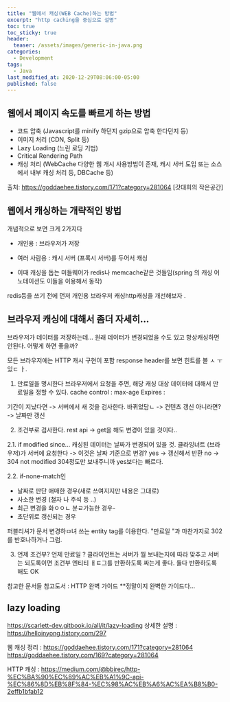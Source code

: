 ```yaml
---
title: "웹에서 캐싱(WEB Cache)하는 방법"
excerpt: "http caching을 중심으로 설명"
toc: true
toc_sticky: true
header:
  teaser: /assets/images/generic-in-java.png
categories:
  - Development 
tags:
  - Java
last_modified_at: 2020-12-29T08:06:00-05:00
published: false
---
```


## 웹에서 페이지 속도를 빠르게 하는 방법
- 코드 압축 (Javascript를 minify 하던지 gzip으로 압축 한다던지 등)
- 이미지 처리 (CDN, Split 등)
- Lazy Loading (느린 로딩 기법)
- Critical Rendering Path
- 캐싱 처리 (WebCache 다양한 웹 개시 사용방법이 존재, 캐시 서버 도입 또는 소스에서 내부 캐싱 처리 등, DBCache 등)

출처: https://goddaehee.tistory.com/171?category=281064 [갓대희의 작은공간]


## 웹에서 캐싱하는 개략적인 방법

개념적으로 보면 크게 2가지다 
-  개인용 : 브라우저가 저장

-  여러 사람용 : 캐시 서버 (프록시 서버)를 두어서 캐싱
  - 이때 캐싱을 돕는 미들웨어가 redis나 memcache같은 것들임(spring 의 캐싱 어노테이션도 이들을 이용해서 동작)

redis등을 쓰기 전에 먼저 개인용 브라우저 캐싱http캐싱을 개선해보자 .


## 브라우저 캐싱에 대해서 좀더 자세히...
브라우저가 데이터를 저장하는데... 원래 데이터가 변경되었을 수도 있고 항상캐싱하면 안된다.
어떻게 하면 좋을까? 


모든 브라우저에는 HTTP 캐시 구현이 포함
response header를 보면 힌트를 볼 ㅅ ㅜ있ㄷ ㅏ.

1. 만료일을 명시한다 
브라우저에서 요청을 주면, 해당 캐싱 대상 데이터에 대해서 만료일을 정할 수 있다.
cache control : max-age
Expires : 

기간이 지났다면 -> 서버에서 새 것을 검사한다.
바뀌었담ㄴ -> 컨텐츠 갱신
아니라면? -> 날짜만 갱신

2. 조건부로 검사한다. 
rest api -> get을 해도 변경이 있을 것이다..

2.1. if modified since...
캐싱된 데이터는 날짜가 변경되어 있을 것.
클라잉너트 (브라우저)가 서버에 요청한다 -> 이것은 날짜 기준으로 변경? 
yes -> 갱신해서 반환 
no -> 304 not modified
304정도만 보내주니까 yes보다는 빠르다.

2.2. if-none-match인
- 날짜로 판단 애매한 경우(새로 쓰여지지만 내용은 그대로)
- 사소한 변경 (철자 나 주석 등 ..)
- 최근 변경을 화ㅇㅇㄴ 분ㄹ가능한 경우-
- 초단위로 갱신되는 경우 

퍼블리셔가 문서 변경하ㅁ녀 쓰는 entity tag를 이용한다.
"만료일 "과 마찬가지로 302를 반호나하거나 그럼.


3. 언제 조건부? 언제 만료일 ?
클라이언트는 서버가 뭘 보내는지에 따라 맞추고 
서버는 되도록이면 조건부 엔티티 ㅐㅌ그를 반환하도록 짜는게 좋다. 둘다 반환하도록 해도 OK



참고한 문서들 
참고도서 : HTTP 완벽 가이드 **정말이지 완벽한 가이드다...

## lazy loading
https://scarlett-dev.gitbook.io/all/it/lazy-loading
상세한 설명 : https://helloinyong.tistory.com/297


웹 캐싱 정리 : 
https://goddaehee.tistory.com/171?category=281064
https://goddaehee.tistory.com/169?category=281064


HTTP 캐싱 : 
https://medium.com/@bbirec/http-%EC%BA%90%EC%89%AC%EB%A1%9C-api-%EC%86%8D%EB%8F%84-%EC%98%AC%EB%A6%AC%EA%B8%B0-2effb1bfab12
